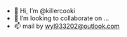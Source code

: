 - 👋 Hi, I’m @killercooki
- 💞️ I’m looking to collaborate on ...
- 📫 mail by wyl933202@outlook.com

<!---
killercooki/killercooki is a ✨ special ✨ repository because its `README.md` (this file) appears on your GitHub profile.
You can click the Preview link to take a look at your changes.
--->
